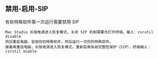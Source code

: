 
## 禁用-启用-SIP

有些特殊软件第一次运行需要禁用 SIP

```
Mac Studio 长按电源进入恢复模式，关闭 SIP 机制需要先打开终端，输入：csrutil disable
然后重启电脑，安装你的特殊软件，然后运行一次你的特殊软件。
接着再重启电脑，长按电源进入恢复模式，重新启用系统完整性保护（SIP），终端输入：csrutil enable
```